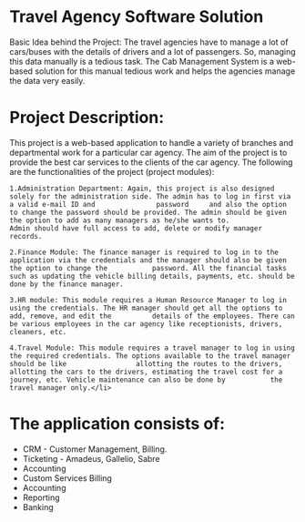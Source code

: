 # Travel Agency Software Solution
Basic Idea behind the Project: The travel agencies have to manage a lot of cars/buses with the details of drivers and a lot of passengers. So, managing this data manually is a tedious task. The Cab Management System is a web-based solution for this manual tedious work and helps the agencies manage the data very easily.

# Project Description:
This project is a web-based application to handle a variety of branches and departmental work for a particular car agency. The aim of the project is to provide the best car services to the clients of the car agency. The following are the functionalities of the project (project modules):

    1.Administration Department: Again, this project is also designed solely for the administration side. The admin has to log in first via a valid e-mail ID and               password     and also the option to change the password should be provided. The admin should be given the option to add as many managers as he/she wants to.             Admin should have full access to add, delete or modify manager records.

    2.Finance Module: The finance manager is required to log in to the application via the credentials and the manager should also be given the option to change the           password. All the financial tasks such as updating the vehicle billing details, payments, etc. should be done by the finance manager.

    3.HR module: This module requires a Human Resource Manager to log in using the credentials. The HR manager should get all the options to add, remove, and edit the          details of the employees. There can be various employees in the car agency like receptionists, drivers, cleaners, etc.

    4.Travel Module: This module requires a travel manager to log in using the required credentials. The options available to the travel manager should be like                 allotting the routes to the drivers, allotting the cars to the drivers, estimating the travel cost for a journey, etc. Vehicle maintenance can also be done by           the travel manager only.</li>
  

# The application consists of:
<ul>
    <li>CRM - Customer Management, Billing.</li>
    <li>Ticketing - Amadeus, Gallelio, Sabre</li>
    <li>Accounting</li>
    <li>Custom Services Billing</li>
    <li>Accounting</li>
    <li>Reporting</li>
    <li>Banking</li>
</ul>

